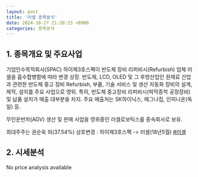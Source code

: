 ```yaml
---
layout: post
title: '러셀 종목분석'
date: 2024-10-27 21:20:23 +0900
categories: 종목분석
---
```


## 1. 종목개요 및 주요사업

기업인수목적회사(SPAC) 하이제3호스팩이 반도체 장비 리퍼비시(Refurbish) 업체 러셀을 흡수합병함에 따라 변경 상장. 반도체, LCD, OLED 및 그 후방산업인 원재료 산업과 관련한 반도체 중고 장비 Refurbish, 부품, 기술 서비스 및 생산 자동화 장비의 설계, 제작, 설치를 주요 사업으로 영위. 특히, 반도체 중고장비 리퍼비시(박막증착 공정장비) 및 납품 설치가 매출 대부분을 차지. 주요 매출처는 SK하이닉스, 매그나칩, 인피니온(독일) 등. 

무인운반차(AGV) 생산 및 판매 사업을 영위중인 러셀로보틱스를 종속회사로 보유.

최대주주는 권순욱 외(37.54%) 상호변경 : 하이제3호스팩 -> 러셀(18년5월)
[#러셀](#)

## 2. 시세분석

No price analysis available
